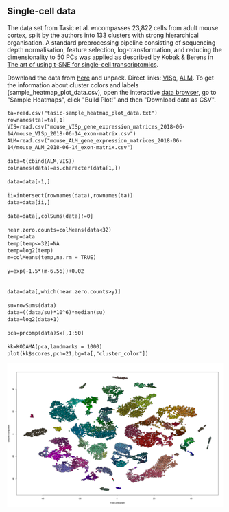 ## Single-cell data

The data set from Tasic et al. encompasses 23,822 cells from adult mouse cortex, split by the authors into 133 clusters with strong hierarchical organisation. A standard preprocessing pipeline consisting of sequencing depth normalisation, feature selection, log-transformation, and reducing the dimensionality to 50 PCs was applied as described by Kobak & Berens in [The art of using t-SNE for single-cell transcriptomics](https://www.nature.com/articles/s41467-019-13056-x).

Download the data from [here](http://celltypes.brain-map.org/rnaseq) and unpack. Direct links: [VISp](http://celltypes.brain-map.org/api/v2/well_known_file_download/694413985), [ALM](http://celltypes.brain-map.org/api/v2/well_known_file_download/694413179).
To get the information about cluster colors and labels (sample_heatmap_plot_data.csv), open the interactive [data browser](http://celltypes.brain-map.org/rnaseq/mouse/v1-alm), go to "Sample Heatmaps", click "Build Plot!" and then "Download data as CSV".

```
ta=read.csv("tasic-sample_heatmap_plot_data.txt")
rownames(ta)=ta[,1]
VIS=read.csv("mouse_VISp_gene_expression_matrices_2018-06-14/mouse_VISp_2018-06-14_exon-matrix.csv")
ALM=read.csv("mouse_ALM_gene_expression_matrices_2018-06-14/mouse_ALM_2018-06-14_exon-matrix.csv")

data=t(cbind(ALM,VIS))
colnames(data)=as.character(data[1,])

data=data[-1,]

ii=intersect(rownames(data),rownames(ta))
data=data[ii,]

data=data[,colSums(data)!=0]

near.zero.counts=colMeans(data<32)
temp=data
temp[temp<=32]=NA
temp=log2(temp)
m=colMeans(temp,na.rm = TRUE)

y=exp(-1.5*(m-6.56))+0.02


data=data[,which(near.zero.counts>y)]

su=rowSums(data)
data=((data/su)*10^6)*median(su)
data=log2(data+1)

pca=prcomp(data)$x[,1:50]

kk=KODAMA(pca,landmarks = 1000)
plot(kk$scores,pch=21,bg=ta[,"cluster_color"])

```
![This is an image](https://github.com/tkcaccia/Documents/blob/main/Tasic.png)



